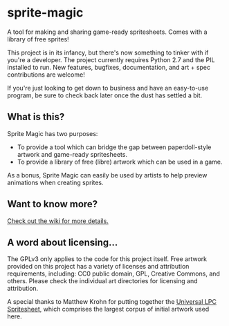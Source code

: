 sprite-magic
============
A tool for making and sharing game-ready spritesheets.  Comes with a library of free sprites!

This project is in its infancy, but there's now something to tinker with if you're a developer.  The project currently requires Python 2.7 and the PIL installed to run.  New features, bugfixes, documentation, and art + spec contributions are welcome!

If you're just looking to get down to business and have an easy-to-use program, be sure to check back later once the dust has settled a bit.

What is this?
-------------
Sprite Magic has two purposes:
* To provide a tool which can bridge the gap between paperdoll-style artwork and game-ready spritesheets.
* To provide a library of free (libre) artwork which can be used in a game.

As a bonus, Sprite Magic can easily be used by artists to help preview animations when creating sprites.

Want to know more?
------------------
[Check out the wiki for more details.](https://github.com/xaroth8088/sprite-magic/wiki)

A word about licensing...
-------------
The GPLv3 only applies to the code for this project itself.  Free artwork provided on this project has a variety of licenses and attribution requirements, including: CC0 public domain, GPL, Creative Commons, and others.  Please check the individual art directories for licensing and attribution.

A special thanks to Matthew Krohn for putting together the [Universal LPC Spritesheet](https://github.com/makrohn/Universal-LPC-spritesheet), which comprises the largest corpus of initial artwork used here.
